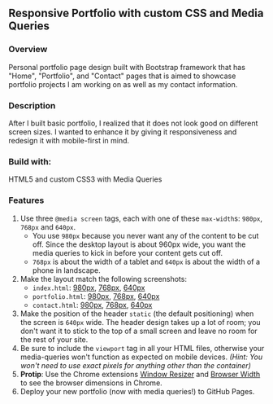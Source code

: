 ## Responsive Portfolio with custom CSS and Media Queries

### Overview

Personal portfolio page design built with Bootstrap framework that has "Home",  "Portfolio", and "Contact" pages that is aimed to showcase portfolio projects I am working on as well as my contact information.

### Description

After I built basic portfolio, I realized that it does not look good on different screen sizes.  I wanted to enhance it by giving it responsiveness and redesign it with mobile-first in mind.

### Build with:

HTML5 and custom CSS3 with Media Queries

### Features

1. Use three `@media screen` tags, each with one of these `max-width`s: `980px`, `768px` and `640px`.
    - You use `980px` because you never want any of the content to be cut off. Since the desktop layout is about 960px wide, you want the media queries to kick in before your content gets cut off.
    - `768px` is about the width of a tablet and `640px` is about the width of a phone in landscape.
2. Make the layout match the following screenshots:
    - `index.html`: [980px](notion://www.notion.so/stamay/Images/980-index.jpg), [768px](notion://www.notion.so/stamay/Images/768-index.jpg), [640px](notion://www.notion.so/stamay/Images/640-index.jpg)
    - `portfolio.html`: [980px](notion://www.notion.so/stamay/Images/980-portfolio.jpg), [768px](notion://www.notion.so/stamay/Images/768-portfolio.jpg), [640px](notion://www.notion.so/stamay/Images/640-portfolio.jpg)
    - `contact.html`: [980px](notion://www.notion.so/stamay/Images/980-contact.jpg), [768px](notion://www.notion.so/stamay/Images/768-contact.jpg), [640px](notion://www.notion.so/stamay/Images/640-contact.jpg)
3. Make the position of the header `static` (the default positioning) when the screen is `640px` wide. The header design takes up a lot of room; you don't want it to stick to the top of a small screen and leave no room for the rest of your site.
4. Be sure to include the `viewport` tag in all your HTML files, otherwise your media-queries won't function as expected on mobile devices. *(Hint: You won't need to use exact pixels for anything other than the container)*
5. **Protip**: Use the Chrome extensions [Window Resizer](https://chrome.google.com/webstore/detail/window-resizer/kkelicaakdanhinjdeammmilcgefonfh) and [Browser Width](https://chrome.google.com/webstore/detail/browser-width/mlnegepkjlccabakompdmbcmdieaideh) to see the browser dimensions in Chrome.
6. Deploy your new portfolio (now with media queries!) to GitHub Pages.
